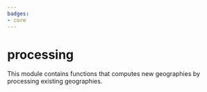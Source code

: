 ```yaml
---
badges:
- core
---
```

# processing

This module contains functions that computes new geographies by processing existing geographies.
